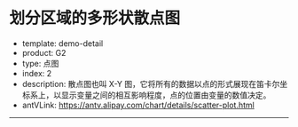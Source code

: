 # 划分区域的多形状散点图

- template: demo-detail
- product: G2
- type: 点图
- index: 2
- description: 散点图也叫 X-Y 图，它将所有的数据以点的形式展现在笛卡尔坐标系上，以显示变量之间的相互影响程度，点的位置由变量的数值决定。
- antVLink: https://antv.alipay.com/chart/details/scatter-plot.html

----

<script>
G2.Global.setTheme('cheery'); // 切换默认主题
var data = [{"type":"series1","x":1732.8871544450521,"y":-80.75603982433677},{"type":"series2","x":1546.589955687523,"y":282.97513956204057},{"type":"series3","x":742.7253536880016,"y":479.4877045787871},{"type":"series4","x":772.9451237246394,"y":-407.76275377720594},{"type":"series1","x":1359.810951165855,"y":297.2723776474595},{"type":"series2","x":650.068512186408,"y":-129.5293727889657},{"type":"series3","x":1730.0641294568777,"y":-240.9555669873953},{"type":"series4","x":502.4238293990493,"y":-342.1307345852256},{"type":"series1","x":1582.250035367906,"y":-45.05145130679011},{"type":"series2","x":1829.3536202982068,"y":-113.36682550609112},{"type":"series3","x":1572.7724805474281,"y":115.85489613935351},{"type":"series4","x":1887.0485508814454,"y":6.104619242250919},{"type":"series1","x":882.0341778919101,"y":401.86547581106424},{"type":"series2","x":1620.0402630493045,"y":267.45478762313724},{"type":"series3","x":1925.4421964287758,"y":369.47823595255613},{"type":"series4","x":1611.9598066434264,"y":-234.8197065293789},{"type":"series1","x":1720.9005448967218,"y":-115.85958395153284},{"type":"series2","x":1862.451889552176,"y":-248.42322198674083},{"type":"series3","x":1283.97127520293,"y":325.95419557765126},{"type":"series4","x":1869.39731054008,"y":383.6600771173835},{"type":"series1","x":1988.1872748956084,"y":-216.48837719112635},{"type":"series2","x":1187.2317604720592,"y":404.27824622020125},{"type":"series3","x":1571.8251904472709,"y":-96.22862562537193},{"type":"series4","x":1826.7804672941566,"y":-477.26183850318193},{"type":"series1","x":1177.1034905686975,"y":-112.32297029346228},{"type":"series2","x":1195.6303780898452,"y":448.2225668616593},{"type":"series3","x":1955.4035440087318,"y":21.227966528385878},{"type":"series4","x":1732.739924453199,"y":368.81575733423233},{"type":"series1","x":806.2865408137441,"y":385.1917199790478},{"type":"series2","x":1556.4921544864774,"y":-420.2395495958626},{"type":"series3","x":1181.5953878685832,"y":-277.57429890334606},{"type":"series4","x":1269.245852716267,"y":242.08716116845608},{"type":"series1","x":1219.9176428839564,"y":346.6071574948728},{"type":"series2","x":746.3413281366229,"y":-89.49963096529245},{"type":"series3","x":432.45446030050516,"y":441.71203626319766},{"type":"series4","x":777.959868311882,"y":66.79431581869721},{"type":"series1","x":918.3598393574357,"y":448.46232794225216},{"type":"series2","x":1436.13195233047,"y":184.53770177438855},{"type":"series3","x":1119.1939394921064,"y":-312.59450083598495},{"type":"series4","x":1998.3739340677857,"y":5.358115769922733},{"type":"series1","x":1069.4813169538975,"y":-106.57294746488333},{"type":"series2","x":275.5963373929262,"y":205.64519427716732},{"type":"series3","x":801.038783043623,"y":7.43780517950654},{"type":"series4","x":213.5445298627019,"y":288.95508078858256},{"type":"series1","x":1697.732014581561,"y":-495.7758020609617},{"type":"series2","x":1940.3524557128549,"y":57.93372122570872},{"type":"series3","x":1365.2942385524511,"y":246.1609710007906},{"type":"series4","x":986.5696644410491,"y":248.502679169178},{"type":"series1","x":1991.1393811926246,"y":-269.05048871412873},{"type":"series2","x":1244.1082932054996,"y":378.08641185984015},{"type":"series3","x":958.6482960730791,"y":-222.58463921025395},{"type":"series4","x":1939.0085907652974,"y":-415.7125297933817},{"type":"series1","x":1097.460888326168,"y":298.815727699548},{"type":"series2","x":1132.0891315117478,"y":-409.8006417043507},{"type":"series3","x":934.7271472215652,"y":78.89576349407434},{"type":"series4","x":632.7374717220664,"y":240.34222541376948},{"type":"series1","x":25.66775120794773,"y":386.65700424462557},{"type":"series2","x":1791.440169326961,"y":-98.93955988809466},{"type":"series3","x":1391.1143569275737,"y":46.02528735995293},{"type":"series4","x":538.8829139992595,"y":-428.8868750445545},{"type":"series1","x":933.5943283513188,"y":327.7888190932572},{"type":"series2","x":1381.4812870696187,"y":-36.58548276871443},{"type":"series3","x":152.31592673808336,"y":-233.14770916476846},{"type":"series4","x":90.16109630465508,"y":-45.90578889474273},{"type":"series1","x":1855.3984118625522,"y":234.1356431134045},{"type":"series2","x":889.7370044142008,"y":-261.737990193069},{"type":"series3","x":344.61341612040997,"y":-13.636548072099686},{"type":"series4","x":588.4585017338395,"y":-5.226874258369207},{"type":"series1","x":1714.1733933240175,"y":-204.88095516338944},{"type":"series2","x":905.8979945257306,"y":-326.66328828781843},{"type":"series3","x":179.5906499028206,"y":-468.77168817445636},{"type":"series4","x":472.5130721926689,"y":-1.9495864398777485},{"type":"series1","x":1275.0087166205049,"y":29.06017890200019},{"type":"series2","x":262.88699731230736,"y":496.59054493531585},{"type":"series3","x":44.90217100828886,"y":-441.4119469001889},{"type":"series4","x":1782.4337324127555,"y":-269.77423299103975},{"type":"series1","x":748.8169632852077,"y":336.41374530270696},{"type":"series2","x":1684.0793499723077,"y":-123.5110298730433},{"type":"series3","x":1109.3289218842983,"y":423.3962232246995},{"type":"series4","x":354.1235653683543,"y":-307.66808334738016},{"type":"series1","x":1329.577681608498,"y":470.3424177132547},{"type":"series2","x":273.0302046984434,"y":-147.08185475319624},{"type":"series3","x":1873.354759067297,"y":415.8988082781434},{"type":"series4","x":1152.5639267638326,"y":-228.8104579783976},{"type":"series1","x":480.6276988238096,"y":-168.55818405747414},{"type":"series2","x":724.2633355781436,"y":-137.24337238818407},{"type":"series3","x":879.4547133147717,"y":-114.34462806209922},{"type":"series4","x":988.7294666841626,"y":-206.20282599702477},{"type":"series1","x":1954.3535728007555,"y":214.61118385195732},{"type":"series2","x":851.2419117614627,"y":420.7796682603657},{"type":"series3","x":953.703748062253,"y":89.70340387895703},{"type":"series4","x":61.40255834907293,"y":-160.9144126996398},{"type":"series1","x":1207.9351842403412,"y":386.9934994727373},{"type":"series2","x":1142.1515522524714,"y":279.29873764514923},{"type":"series3","x":1069.3543190136552,"y":239.56217663362622},{"type":"series4","x":1898.9934483543038,"y":341.7890924029052},{"type":"series1","x":736.7067560553551,"y":-414.1982044093311},{"type":"series2","x":1718.982090242207,"y":83.44200439751148},{"type":"series3","x":814.3314002081752,"y":-484.1634132899344},{"type":"series4","x":346.93830739706755,"y":150.88692586869}];

var chart = new G2.Chart({
  id: 'c1',
  width: 1000,
  height: 500
});

chart.source(data, {
  x: {
    tickCount: 8
  }
});
chart.point().position('x*y').color('type').shape('type', ['circle', 'triangle-down', 'square', 'diamond']).size(7);

// 添加辅助元素
chart.guide().text([250, 550], '0 - 500', {
  fontSize: '15px'
});
chart.guide().text([1000, 550], '500 - 1500', {
  fontSize: '15px'
});
chart.guide().text([1700, 550], '1500 - 2000', {
  fontSize: '15px'
});
chart.guide().rect([0, -600], [500, 600]);
chart.guide().rect([500, -600], [1500, 600], {
  fillOpacity: 0.2
});
chart.guide().rect([1500, -600], [2000, 600], {
  fillOpacity: 0.3
});

chart.render();
</script>
